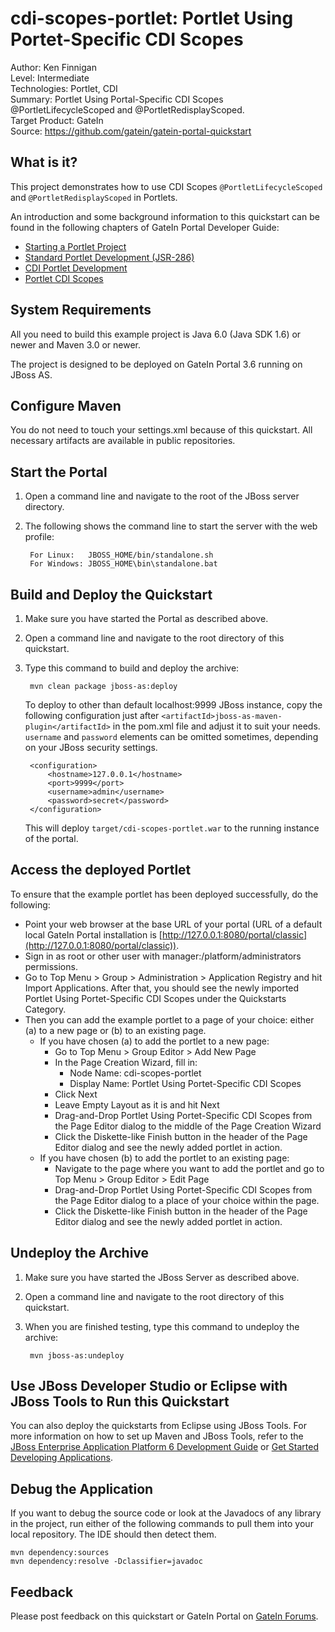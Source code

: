 <!--~ Do not edit this derived file! See gatein-portal-quickstarts-parent/src/main/freemarker/cdi-scopes-portlet/README.md.ftl ~-->

cdi-scopes-portlet: Portlet Using Portet-Specific CDI Scopes
============================
Author: Ken Finnigan  
Level: Intermediate  
Technologies: Portlet, CDI  
Summary: Portlet Using Portal-Specific CDI Scopes @PortletLifecycleScoped and @PortletRedisplayScoped.  
Target Product: GateIn  
Source: <https://github.com/gatein/gatein-portal-quickstart>

What is it?
-----------

This project demonstrates how to use CDI Scopes `@PortletLifecycleScoped` and `@PortletRedisplayScoped` in Portlets.

An introduction and some background information to this quickstart can be found in the following chapters
of GateIn Portal Developer Guide:

* [Starting a Portlet Project](https://docs.jboss.org/author/display/GTNPORTAL36/Starting+a+Portlet+Project)
* [Standard Portlet Development (JSR-286)](https://docs.jboss.org/author/display/GTNPORTAL36/Standard+Portlet+Development+%28JSR+286%29)
* [CDI Portlet Development](https://docs.jboss.org/author/display/GTNPORTAL36/CDI+Portlet+Development)
* [Portlet CDI Scopes](https://docs.jboss.org/author/display/GTNPORTAL36/Portlet+CDI+Scopes)


<!--~ Included from gatein-portal-quickstarts-parent/src/main/freemarker/include/portlet-general.md.ftl ~-->
<!--~ Included from gatein-portal-quickstarts-parent/src/main/freemarker/include/system-requirements.md.ftl ~-->
System Requirements
-------------------

All you need to build this example project is Java 6.0 (Java SDK 1.6) or newer and Maven 3.0 or newer.

The project is designed to be deployed on GateIn Portal 3.6 running on JBoss AS.


<!--~ Included from gatein-portal-quickstarts-parent/src/main/freemarker/include/configure-maven.md.ftl ~-->
Configure Maven
---------------

You do not need to touch your settings.xml because of this quickstart. All necessary artifacts are available in public
repositories.



<!--~ Included from gatein-portal-quickstarts-parent/src/main/freemarker/include/start-the-portal.md.ftl ~-->
Start the Portal
----------------

1. Open a command line and navigate to the root of the JBoss server directory.
2. The following shows the command line to start the server with the web profile:

        For Linux:   JBOSS_HOME/bin/standalone.sh
        For Windows: JBOSS_HOME\bin\standalone.bat


Build and Deploy the Quickstart
-------------------------------

1. Make sure you have started the Portal as described above.
2. Open a command line and navigate to the root directory of this quickstart.
3. Type this command to build and deploy the archive:

        mvn clean package jboss-as:deploy

   To deploy to other than default localhost:9999 JBoss instance, copy the following configuration
   just after `<artifactId>jboss-as-maven-plugin</artifactId>` in the pom.xml file and adjust it to suit your needs.
   `username` and `password` elements can be omitted sometimes, depending on your JBoss security settings.

        <configuration>
            <hostname>127.0.0.1</hostname>
            <port>9999</port>
            <username>admin</username>
            <password>secret</password>
        </configuration>

   This will deploy `target/cdi-scopes-portlet.war` to the running instance of the portal.


Access the deployed Portlet
---------------------------

To ensure that the example portlet has been deployed successfully, do the following:

* Point your web browser at the base URL of your portal (URL of a default local GateIn Portal installation is
[http://127.0.0.1:8080/portal/classic](http://127.0.0.1:8080/portal/classic)).
* Sign in as root or other user with manager:/platform/administrators permissions.
* Go to Top Menu > Group > Administration > Application Registry and hit Import Applications. After that, you should
see the newly imported Portlet Using Portet-Specific CDI Scopes under the Quickstarts Category.
* Then you can add the example portlet to a page of your choice: either (a) to a new page or (b) to an existing page.
    * If you have chosen (a) to add the portlet to a new page:
        * Go to Top Menu > Group Editor > Add New Page
        * In the Page Creation Wizard, fill in:
            * Node Name: cdi-scopes-portlet
            * Display Name: Portlet Using Portet-Specific CDI Scopes
        * Click Next
        * Leave Empty Layout as it is and hit Next
        * Drag-and-Drop Portlet Using Portet-Specific CDI Scopes from the Page Editor dialog to the middle of the Page Creation Wizard
        * Click the Diskette-like Finish button in the header of the Page Editor dialog and see the newly added portlet in action.
    * If you have chosen (b) to add the portlet to an existing page:
        * Navigate to the page where you want to add the portlet and go to Top Menu > Group Editor > Edit Page
        * Drag-and-Drop Portlet Using Portet-Specific CDI Scopes from the Page Editor dialog to a place of your choice within the page.
        * Click the Diskette-like Finish button in the header of the Page Editor dialog and see the newly added portlet in action.


Undeploy the Archive
--------------------


1. Make sure you have started the JBoss Server as described above.
2. Open a command line and navigate to the root directory of this quickstart.
3. When you are finished testing, type this command to undeploy the archive:

        mvn jboss-as:undeploy


Use JBoss Developer Studio or Eclipse with JBoss Tools to Run this Quickstart
-----------------------------------------------------------------------------
You can also deploy the quickstarts from Eclipse using JBoss Tools. For more information on how to set up Maven and JBoss Tools,
refer to the
[JBoss Enterprise Application Platform 6 Development Guide](https://access.redhat.com/knowledge/docs/JBoss_Enterprise_Application_Platform/)
or [Get Started Developing Applications](http://www.jboss.org/jdf/quickstarts/jboss-as-quickstart/guide/Introduction/ "Get Started Developing Applications").


<!--~ Included from gatein-portal-quickstarts-parent/src/main/freemarker/include/debug.md.ftl ~-->
Debug the Application
---------------------

If you want to debug the source code or look at the Javadocs of any library in the project, run either of the following 
commands to pull them into your local repository. The IDE should then detect them.

    mvn dependency:sources
    mvn dependency:resolve -Dclassifier=javadoc


<!--~ Included from gatein-portal-quickstarts-parent/src/main/freemarker/include/feedback.md.ftl ~-->
Feedback
--------

Please post feedback on this quickstart or GateIn Portal on [GateIn Forums](https://community.jboss.org/en/gatein?view=discussions).
